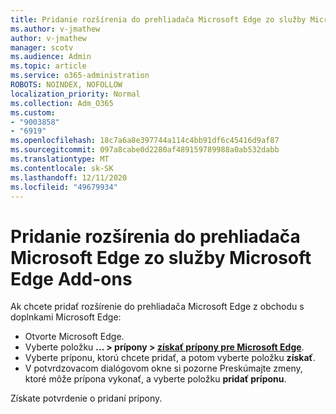 ```yaml
---
title: Pridanie rozšírenia do prehliadača Microsoft Edge zo služby Microsoft Edge Add-ons
ms.author: v-jmathew
author: v-jmathew
manager: scotv
ms.audience: Admin
ms.topic: article
ms.service: o365-administration
ROBOTS: NOINDEX, NOFOLLOW
localization_priority: Normal
ms.collection: Adm_O365
ms.custom:
- "9003858"
- "6919"
ms.openlocfilehash: 18c7a6a8e397744a114c4bb91df6c45416d9af87
ms.sourcegitcommit: 097a8cabe0d2280af489159789988a0ab532dabb
ms.translationtype: MT
ms.contentlocale: sk-SK
ms.lasthandoff: 12/11/2020
ms.locfileid: "49679934"
---
```

# <a name="add-an-extension-to-microsoft-edge-from-the-microsoft-edge-add-ons-store"></a>Pridanie rozšírenia do prehliadača Microsoft Edge zo služby Microsoft Edge Add-ons

Ak chcete pridať rozšírenie do prehliadača Microsoft Edge z obchodu s doplnkami Microsoft Edge:

- Otvorte Microsoft Edge.
- Vyberte položku **... > prípony > [získať prípony pre Microsoft Edge](https://go.microsoft.com/fwlink/?linkid=2136408)**.
- Vyberte príponu, ktorú chcete pridať, a potom vyberte položku **získať**.
- V potvrdzovacom dialógovom okne si pozorne Preskúmajte zmeny, ktoré môže prípona vykonať, a vyberte položku **pridať príponu**.

Získate potvrdenie o pridaní prípony.
